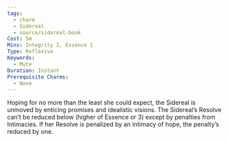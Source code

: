 ```yaml
---
tags:
  - charm
  - Sidereal
  - source/sidereal-book
Cost: 5m
Mins: Integrity 2, Essence 1
Type: Reflexive
Keywords:
  - Mute
Duration: Instant
Prerequisite Charms:
  - None
---
```

Hoping for no more than the least she could expect, the Sidereal is unmoved by enticing promises and idealistic visions. The Sidereal’s Resolve can’t be reduced below (higher of Essence or 3) except by penalties from Intimacies. If her Resolve is penalized by an Intimacy of hope, the penalty’s reduced by one.